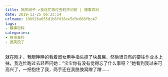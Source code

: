 ```yaml
---
title: 搞笑段子->我连忙跑过去轻声问她 | 糗事百科
date: 2019-11-25 06:33:14
urlname: 108926a655d1b6fd16ee5d9c668fbc47
tags: 
- 糗事百科
categories:
- 糗事百科
- 搞笑段子
---
```

就在刚才，我眼睁睁的看着闺女用手指头抠了块鼻屎，然后很自然的要往作业本上抹，我连忙跑过去轻声问她：“宝宝你有没有觉得忘了什么事呀？”她看到我过来可高兴了，一把抱住了我，两手还在我胳肢窝蹭了蹭……


